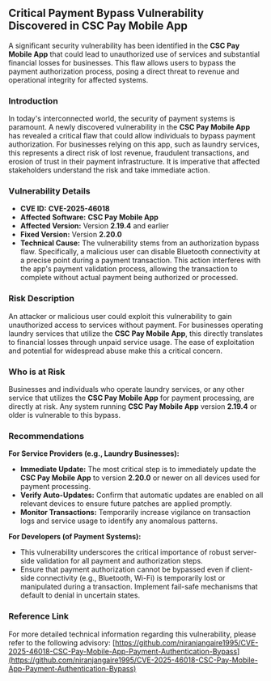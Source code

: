 ## Critical Payment Bypass Vulnerability Discovered in CSC Pay Mobile App

A significant security vulnerability has been identified in the **CSC Pay Mobile App** that could lead to unauthorized use of services and substantial financial losses for businesses. This flaw allows users to bypass the payment authorization process, posing a direct threat to revenue and operational integrity for affected systems.

### Introduction

In today's interconnected world, the security of payment systems is paramount. A newly discovered vulnerability in the **CSC Pay Mobile App** has revealed a critical flaw that could allow individuals to bypass payment authorization. For businesses relying on this app, such as laundry services, this represents a direct risk of lost revenue, fraudulent transactions, and erosion of trust in their payment infrastructure. It is imperative that affected stakeholders understand the risk and take immediate action.

### Vulnerability Details

*   **CVE ID:** **CVE-2025-46018**
*   **Affected Software:** **CSC Pay Mobile App**
*   **Affected Version:** Version **2.19.4** and earlier
*   **Fixed Version:** Version **2.20.0**
*   **Technical Cause:** The vulnerability stems from an authorization bypass flaw. Specifically, a malicious user can disable Bluetooth connectivity at a precise point during a payment transaction. This action interferes with the app's payment validation process, allowing the transaction to complete without actual payment being authorized or processed.

### Risk Description

An attacker or malicious user could exploit this vulnerability to gain unauthorized access to services without payment. For businesses operating laundry services that utilize the **CSC Pay Mobile App**, this directly translates to financial losses through unpaid service usage. The ease of exploitation and potential for widespread abuse make this a critical concern.

### Who is at Risk

Businesses and individuals who operate laundry services, or any other service that utilizes the **CSC Pay Mobile App** for payment processing, are directly at risk. Any system running **CSC Pay Mobile App** version **2.19.4** or older is vulnerable to this bypass.

### Recommendations

**For Service Providers (e.g., Laundry Businesses):**

*   **Immediate Update:** The most critical step is to immediately update the **CSC Pay Mobile App** to version **2.20.0** or newer on all devices used for payment processing.
*   **Verify Auto-Updates:** Confirm that automatic updates are enabled on all relevant devices to ensure future patches are applied promptly.
*   **Monitor Transactions:** Temporarily increase vigilance on transaction logs and service usage to identify any anomalous patterns.

**For Developers (of Payment Systems):**

*   This vulnerability underscores the critical importance of robust server-side validation for all payment and authorization steps.
*   Ensure that payment authorization cannot be bypassed even if client-side connectivity (e.g., Bluetooth, Wi-Fi) is temporarily lost or manipulated during a transaction. Implement fail-safe mechanisms that default to denial in uncertain states.

### Reference Link

For more detailed technical information regarding this vulnerability, please refer to the following advisory:
[https://github.com/niranjangaire1995/CVE-2025-46018-CSC-Pay-Mobile-App-Payment-Authentication-Bypass](https://github.com/niranjangaire1995/CVE-2025-46018-CSC-Pay-Mobile-App-Payment-Authentication-Bypass)